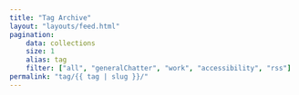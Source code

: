 ```yaml
---
title: "Tag Archive"
layout: "layouts/feed.html"
pagination:
    data: collections
    size: 1
    alias: tag
    filter: ["all", "generalChatter", "work", "accessibility", "rss"]
permalink: "tag/{{ tag | slug }}/"
---
```

